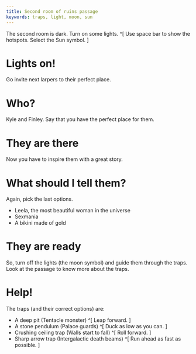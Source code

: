 ```yaml
---
title: Second room of ruins passage
keywords: traps, light, moon, sun
---
```


The second room is dark. Turn on some lights. ^[ Use space bar to show the hotspots. Select the Sun symbol. ]

# Lights on!
Go invite next larpers to their perfect place.

# Who?
Kyle and Finley. Say that you have the perfect place for them.

# They are there
Now you have to inspire them with a great story.

# What should I tell them?
Again, pick the last options.
 - Leela, the most beautiful woman in the universe
 - Sexmania
 - A bikini made of gold

# They are ready
So, turn off the lights (the moon symbol) and guide them through the traps. Look at the passage to know more about the traps.

# Help!
The traps (and their correct options) are:
 - A deep pit (Tentacle monster) ^[ Leap forward. ]
 - A stone pendulum (Palace guards) ^[ Duck as low as you can. ]
 - Crushing ceiling trap (Walls start to fall) ^[ Roll forward. ]
 - Sharp arrow trap (Intergalactic death beams) ^[ Run ahead as fast as possible. ]
